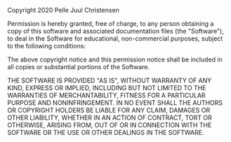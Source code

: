 Copyright 2020 Pelle Juul Christensen

Permission is hereby granted, free of charge, to any person obtaining a copy of this software and associated documentation files (the "Software"), to deal in the Software for educational, non-commercial purposes, subject to the following conditions:

The above copyright notice and this permission notice shall be included in all copies or substantial portions of the Software.

THE SOFTWARE IS PROVIDED "AS IS", WITHOUT WARRANTY OF ANY KIND, EXPRESS OR IMPLIED, INCLUDING BUT NOT LIMITED TO THE WARRANTIES OF MERCHANTABILITY, FITNESS FOR A PARTICULAR PURPOSE AND NONINFRINGEMENT. IN NO EVENT SHALL THE AUTHORS OR COPYRIGHT HOLDERS BE LIABLE FOR ANY CLAIM, DAMAGES OR OTHER LIABILITY, WHETHER IN AN ACTION OF CONTRACT, TORT OR OTHERWISE, ARISING FROM, OUT OF OR IN CONNECTION WITH THE SOFTWARE OR THE USE OR OTHER DEALINGS IN THE SOFTWARE.